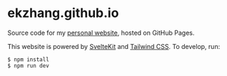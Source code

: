 # ekzhang.github.io

Source code for my [personal website](https://www.ekzhang.com/), hosted on
GitHub Pages.

This website   is powered by [SvelteKit](https://kit.svelte.dev/) and
[Tailwind CSS](https://tailwindcss.com/). To develop, run:

```sh-session
$ npm install
$ npm run dev
```